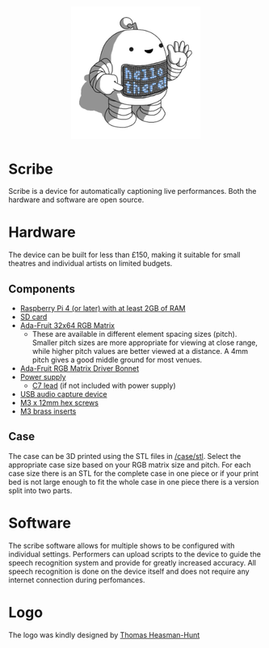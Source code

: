 <p align="center">
<img alt="A small robot for captioning your performances" src="https://github.com/Elleo/scribe/blob/main/logo.png?raw=true"  width=256 height=auto)
</p>

# Scribe
Scribe is a device for automatically captioning live performances. Both the hardware and software are open source.

# Hardware
The device can be built for less than £150, making it suitable for small theatres and individual artists on limited budgets.

## Components
 * [Raspberry Pi 4 (or later) with at least 2GB of RAM](https://thepihut.com/products/raspberry-pi-4-model-b?variant=20064052674622)
 * [SD card](https://thepihut.com/products/noobs-preinstalled-sd-card)
 * [Ada-Fruit 32x64 RGB Matrix](https://thepihut.com/products/adafruit-64x32-rgb-led-matrix-4mm-pitch)
   - These are available in different element spacing sizes (pitch). Smaller pitch sizes are more appropriate for viewing at close range, while higher pitch values are better viewed at a distance. A 4mm pitch gives a good middle ground for most venues.
 * [Ada-Fruit RGB Matrix Driver Bonnet](https://thepihut.com/products/adafruit-rgb-matrix-bonnet-for-raspberry-pi-ada3211)
 * [Power supply](https://thepihut.com/products/neopixel-power-brick-5v-5a-25w)
   - [C7 lead](https://thepihut.com/products/figure-8-type-power-cable-2m-c7-uk) (if not included with power supply)
 * [USB audio capture device](https://thepihut.com/products/mini-usb-microphone)
 * [M3 x 12mm hex screws](https://uk.rs-online.com/web/p/socket-screws/0281007)
 * [M3 brass inserts](https://uk.rs-online.com/web/p/threaded-inserts/0278534)

## Case
 The case can be 3D printed using the STL files in [/case/stl](/case/stl). Select the appropriate case size based on your RGB matrix size and pitch. For each case size there is an STL for the complete case in one piece or if your print bed is not large enough to fit the whole case in one piece there is a version split into two parts.

# Software
The scribe software allows for multiple shows to be configured with individual settings. Performers can upload scripts to the device to guide the speech recognition system and provide for greatly increased accuracy. All speech recognition is done on the device itself and does not require any internet connection during perfomances.

# Logo
The logo was kindly designed by [Thomas Heasman-Hunt](https://twitter.com/smolrobots)
